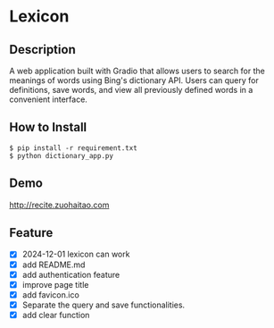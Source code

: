 Lexicon
===================
## Description
A web application built with Gradio that allows users to search for the meanings of words using Bing's dictionary API. Users can query for definitions, save words, and view all previously defined words in a convenient interface.

## How to Install

```
$ pip install -r requirement.txt
$ python dictionary_app.py
```

## Demo

http://recite.zuohaitao.com

## Feature
* [x] 2024-12-01 lexicon can work
* [x] add README.md
* [x] add authentication feature
* [x] improve page title
* [x] add favicon.ico
* [x] Separate the query and save functionalities.
* [x] add clear function
